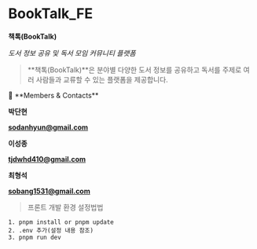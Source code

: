 # BookTalk_FE

**책톡(BookTalk)**

_도서 정보 공유 및 독서 모임 커뮤니티 플랫폼_

> **책톡(BookTalk)**은 분야별 다양한 도서 정보를 공유하고
> 독서를 주제로 여러 사람들과 교류할 수 있는 플랫폼을 제공합니다.

<aside>
👋 **Members & Contacts**

**박단현**

**sodanhyun@gmail.com**

**이성종**

**tjdwhd410@gmail.com**

**최형석**

**sobang1531@gmail.com**

</aside>

> 프론트 개발 환경 설정법법

```
1. pnpm install or pnpm update
2. .env 추가(설정 내용 참조)
3. pnpm run dev
```
